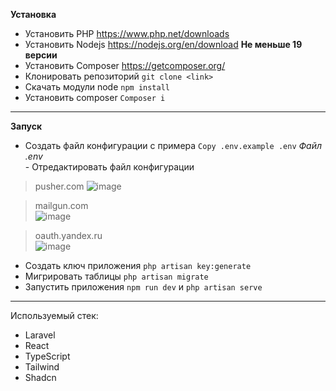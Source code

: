 **Установка**
- Установить PHP <a>https://www.php.net/downloads</a>
- Установить Nodejs <a>https://nodejs.org/en/download</a> **Не меньше 19 версии**
- Установить Composer <a>https://getcomposer.org/</a>
- Клонировать репозиторий `git clone <link>`
- Скачать модули node `npm install`
- Установить composer `Composer i`
---
**Запуск**
- Создать файл конфигурации с примера `Copy .env.example .env`
*Файл .env* <br> - Отредактировать файл конфигурации
>pusher.com
![image](https://github.com/user-attachments/assets/7046d8b0-8af0-47a4-888c-1a51cd3294e1)

>mailgun.com <br>
![image](https://github.com/user-attachments/assets/251513ba-5b8d-4976-aa9e-deeb2d9f3533)

>oauth.yandex.ru <br>
![image](https://github.com/user-attachments/assets/44af8a72-e703-4729-81a4-fa84b73ef40f)

- Создать ключ приложения `php artisan key:generate`
- Мигрировать таблицы `php artisan migrate`
- Запустить приложения `npm run dev` и `php artisan serve`

--- 
Используемый стек: 
* Laravel
* React
* TypeScript
* Tailwind
* Shadcn
